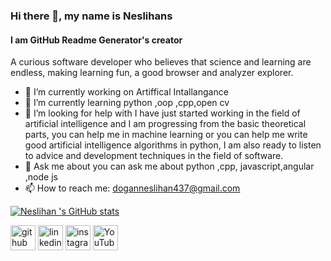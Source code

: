 ### Hi there 👋, my name is Neslihans
#### I am GitHub Readme Generator's creator
A curious software developer who believes that science and learning are endless, making learning fun, a good browser and analyzer explorer.

- 🔭 I’m currently working on Artiffical Intallangance  
- 🌱 I’m currently learning python ,oop ,cpp,open cv 
- 🤔 I’m looking for help with I have just started working in the field of artificial intelligence and I am progressing from the basic theoretical parts, you can help me in machine learning or you can help me write good artificial intelligence algorithms in python, I am also ready to listen to advice and development techniques in the field of software. 
- 💬 Ask me about you can ask me about python ,cpp, javascript,angular ,node js 
- 📫 How to reach me: doganneslihan437@gmail.com 

[![Neslihan 's GitHub stats](https://github-readme-stats.vercel.app/api?username=neslihandogann)](https://github.com/neslihandogann/github-readme-stats)

[<img src='https://cdn.jsdelivr.net/npm/simple-icons@3.0.1/icons/github.svg' alt='github' height='40'>](https://github.com/https://github.com/neslihandogann)  [<img src='https://cdn.jsdelivr.net/npm/simple-icons@3.0.1/icons/linkedin.svg' alt='linkedin' height='40'>](https://www.linkedin.com/in/https://www.linkedin.com/in/neslihan-do%C4%9Fan-922415203//)  [<img src='https://cdn.jsdelivr.net/npm/simple-icons@3.0.1/icons/instagram.svg' alt='instagram' height='40'>](https://www.instagram.com/https://www.instagram.com/neslii0v1//)  [<img src='https://cdn.jsdelivr.net/npm/simple-icons@3.0.1/icons/youtube.svg' alt='YouTube' height='40'>](https://www.youtube.com/channel/https://www.youtube.com/channel/UCAn4IhYmoZa5VIROSAYC-IQ)  





